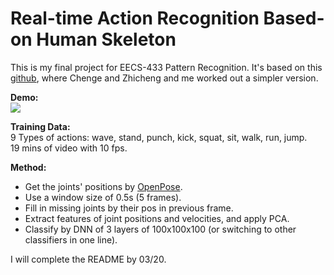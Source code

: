 
Real-time Action Recognition Based-on Human Skeleton
=========================================================

This is my final project for EECS-433 Pattern Recognition. It's based on this [github]( https://github.com/ChengeYang/Human-Pose-Estimation-Benchmarking-and-Action-Recognition), where Chenge and Zhicheng and me worked out a simpler version.

**Demo:**  
![](https://github.com/felixchenfy/Data-Storage/raw/master/EECS-433-Pattern-Recognition/recog_actions.gif)

**Training Data:**  
9 Types of actions: wave, stand, punch, kick, squat, sit, walk, run, jump.  
19 mins of video with 10 fps.

**Method:**
*  Get the joints' positions by [OpenPose](https://github.com/ildoonet/tf-pose-estimation).  
*  Use a window size of 0.5s (5 frames).    
*  Fill in missing joints by their pos in previous frame.  
*  Extract features of joint positions and velocities, and apply PCA.  
*  Classify by DNN of 3 layers of 100x100x100 (or switching to other classifiers in one line).  

I will complete the README by 03/20.

